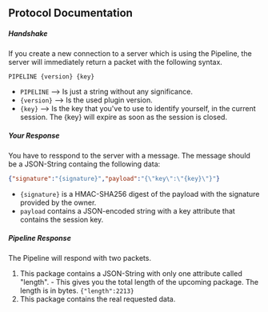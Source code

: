 ## Protocol Documentation

##### Handshake
If you create a new connection to a server which is using the Pipeline, the server will
immediately return a packet with the following syntax.
```
PIPELINE {version} {key}
```
 - `PIPELINE` --> Is just a string without any significance.
 - `{version}` --> Is the used plugin version.
 - `{key}` --> Is the key that you've to use to identify yourself, in the current session. The {key} will expire as soon as the session is closed.
 
##### Your Response
You have to resspond to the server with a message. The message should be a JSON-String containg the following data:
```json
{"signature":"{signature}","payload":"{\"key\":\"{key}\"}"}
```

- `{signature}` is a HMAC-SHA256
 digest of the payload with the signature provided by the owner.  
- `payload` contains a JSON-encoded string with a key attribute that contains the session key.
 
##### Pipeline Response
The Pipeline will respond with two packets.
1. This package contains a JSON-String with only one attribute called "length". - This gives you the total length of the upcoming package. The length is in bytes. `{"length":2213}`
2. This package contains the real requested data. 
